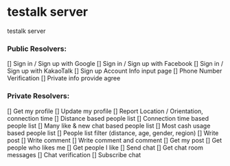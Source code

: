# testalk server

testalk server

### Public Resolvers:

[] Sign in / Sign up with Google
[] Sign in / Sign up with Facebook
[] Sign in / Sign up with KakaoTalk
[] Sign up Account Info input page
[] Phone Number Verification
[] Private info provide agree

### Private Resolvers:

[] Get my profile
[] Update my profile
[] Report Location / Orientation, connection time
[] Distance based people list
[] Connection time based people list
[] Many like & new chat based people list
[] Most cash usage based people list
[] People list filter (distance, age, gender, region)
[] Write post
[] Write comment
[] Write comment and comment
[] Get my post
[] Get people who likes me
[] Get people I like
[] Send chat
[] Get chat room messages
[] Chat verification
[] Subscribe chat
